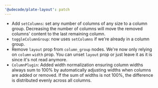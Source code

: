 ```yaml
---
'@udecode/plate-layout': patch
---
```


- Add `setColumns`: set any number of columns of any size to a column group. Decreasing the number of columns will move the removed columns' content to the last remaining column.
- `toggleColumnGroup`: now uses `setColumns` if we're already in a column group.
- Remove `layout` prop from `column_group` nodes. We're now only relying on `column` `width` prop. You can unset `layout` prop or just leave it as it is since it's not read anymore.
- `ColumnPlugin`: Added width normalization ensuring column widths always sum to 100% by automatically adjusting widths when columns are added or removed. If the sum of widths is not 100%, the difference is distributed evenly across all columns.
